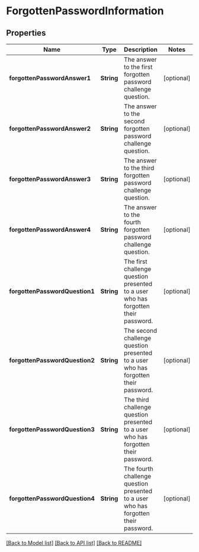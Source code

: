# ForgottenPasswordInformation

## Properties
Name | Type | Description | Notes
------------ | ------------- | ------------- | -------------
**forgottenPasswordAnswer1** | **String** | The answer to the first forgotten password challenge question. | [optional] 
**forgottenPasswordAnswer2** | **String** | The answer to the second forgotten password challenge question. | [optional] 
**forgottenPasswordAnswer3** | **String** | The answer to the third forgotten password challenge question. | [optional] 
**forgottenPasswordAnswer4** | **String** | The answer to the fourth forgotten password challenge question. | [optional] 
**forgottenPasswordQuestion1** | **String** | The first challenge question presented to a user who has forgotten their password. | [optional] 
**forgottenPasswordQuestion2** | **String** | The second challenge question presented to a user who has forgotten their password. | [optional] 
**forgottenPasswordQuestion3** | **String** | The third challenge question presented to a user who has forgotten their password. | [optional] 
**forgottenPasswordQuestion4** | **String** | The fourth challenge question presented to a user who has forgotten their password. | [optional] 

[[Back to Model list]](../README.md#documentation-for-models) [[Back to API list]](../README.md#documentation-for-api-endpoints) [[Back to README]](../README.md)


